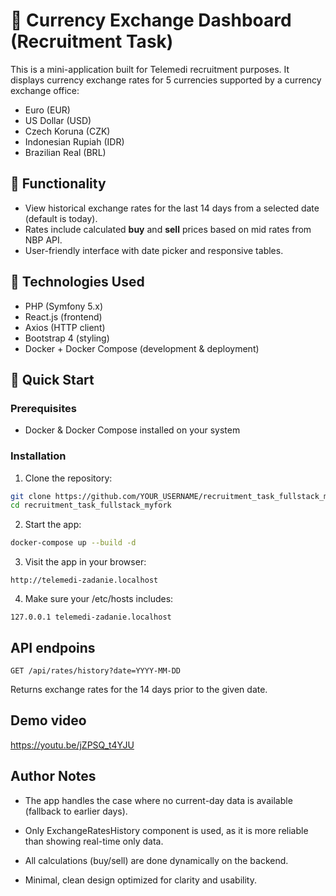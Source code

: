 # 💱 Currency Exchange Dashboard (Recruitment Task)

This is a mini-application built for Telemedi recruitment purposes. It displays currency exchange rates for 5 currencies supported by a currency exchange office:

- Euro (EUR)
- US Dollar (USD)
- Czech Koruna (CZK)
- Indonesian Rupiah (IDR)
- Brazilian Real (BRL)

## 📌 Functionality

- View historical exchange rates for the last 14 days from a selected date (default is today).
- Rates include calculated **buy** and **sell** prices based on mid rates from NBP API.
- User-friendly interface with date picker and responsive tables.

## 🔧 Technologies Used

- PHP (Symfony 5.x)
- React.js (frontend)
- Axios (HTTP client)
- Bootstrap 4 (styling)
- Docker + Docker Compose (development & deployment)

## 🚀 Quick Start

### Prerequisites

- Docker & Docker Compose installed on your system

### Installation

1. Clone the repository:

```bash
git clone https://github.com/YOUR_USERNAME/recruitment_task_fullstack_myfork.git
cd recruitment_task_fullstack_myfork

```
2. Start the app:
```bash
docker-compose up --build -d
```

3. Visit the app in your browser:
```
http://telemedi-zadanie.localhost
```
4. Make sure your /etc/hosts includes:
```
127.0.0.1 telemedi-zadanie.localhost
```

## API endpoins
```
GET /api/rates/history?date=YYYY-MM-DD
```
Returns exchange rates for the 14 days prior to the given date.

## Demo video
https://youtu.be/jZPSQ_t4YJU

##  Author Notes
- The app handles the case where no current-day data is available (fallback to earlier days).

- Only ExchangeRatesHistory component is used, as it is more reliable than showing real-time only data.

- All calculations (buy/sell) are done dynamically on the backend.

- Minimal, clean design optimized for clarity and usability.
